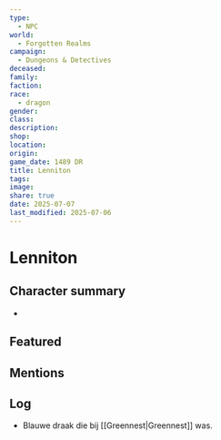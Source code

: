 ```yaml
---
type:
  - NPC
world:
  - Forgotten Realms
campaign:
  - Dungeons & Detectives
deceased: 
family: 
faction: 
race:
  - dragon
gender: 
class: 
description: 
shop: 
location: 
origin: 
game_date: 1489 DR
title: Lenniton
tags: 
image: 
share: true
date: 2025-07-07
last_modified: 2025-07-06
---
```

# Lenniton

## Character summary
* 

## Featured

## Mentions


## Log
* Blauwe draak die bij [[Greennest|Greennest]] was.